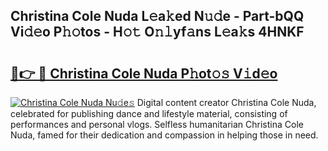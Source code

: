 ## Christina Cole Nuda L𝚎a𝚔ed N𝚞𝚍e - Part-bQQ Vi𝚍𝚎o P𝚑𝚘tos - H𝚘𝚝 O𝚗𝚕yf𝚊ns L𝚎a𝚔s 4HNKF

# <h2><a href="http://kfckuc.oniu.top/?m=Christina+Cole+Nuda">🔗👉 🔴 Christina Cole Nuda P𝚑ot𝚘𝚜 V𝚒d𝚎o</a></h2>

[![Christina Cole Nuda Nu𝚍e𝚜](https://i.imgur.com/0qMVB7G.gif)](http://kfckuc.oniu.top/?m=Christina+Cole+Nuda)
Digital content creator Christina Cole Nuda, celebrated for publishing dance and lifestyle material, consisting of performances and personal vlogs. Selfless humanitarian Christina Cole Nuda, famed for their dedication and compassion in helping those in need.  
